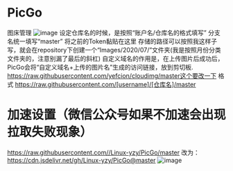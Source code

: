 # PicGo
图床管理
![image](https://user-images.githubusercontent.com/67667674/141517728-10cb801f-b299-4dd5-8a06-49af35bac2ae.png)
设定仓库名的时候，是按照“账户名/仓库名的格式填写”
分支名统一填写“master”
将之前的Token黏贴在这里
存储的路径可以按照我这样子写，就会在repository下创建一个“Images/2020/07/”文件夹(我是按照月份分类文件夹的，注意别漏了最后的斜杠)
自定义域名的作用是，在上传图片后成功后，PicGo会将“自定义域名+上传的图片名”生成的访问链接，放到剪切板. https://raw.githubusercontent.com/yefcion/cloudimg/master这个要改一下 格式 https://raw.githubusercontent.com/[username]/[仓库名]/master
# 加速设置（微信公众号如果不加速会出现拉取失败现象）
https://raw.githubusercontent.com//Linux-yzy/PicGo/master
改为：
https://cdn.jsdelivr.net/gh/Linux-yzy/PicGo@master
![image](https://user-images.githubusercontent.com/67667674/145685211-fb82970f-d534-4eb1-92ac-e5d363e5d60f.png)

